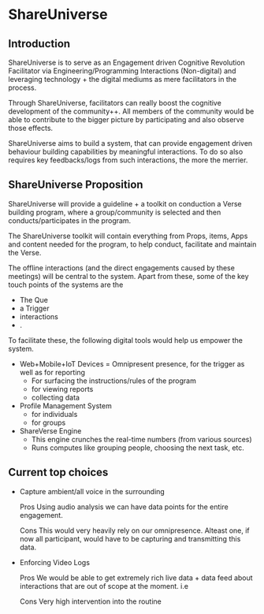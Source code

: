 # ShareUniverse

## Introduction
ShareUniverse is to serve as an Engagement driven Cognitive Revolution Facilitator via Engineering/Programming Interactions (Non-digital) and leveraging technology + the digital mediums as mere facilitators in the process.

Through ShareUniverse, facilitators can really boost the cognitive development of the community++. All members of the community would be able to contribute to the bigger picture by participating and also observe those effects.

ShareUniverse aims to build a system, that can provide engagement driven behaviour building capabilities by meaningful interactions. To do so also requires key feedbacks/logs from such interactions, the more the merrier.


## ShareUniverse Proposition
ShareUniverse will provide a guideline + a toolkit on conduction a Verse building program, where a group/community is selected and then conducts/participates in the program.

The ShareUniverse toolkit will contain everything from Props, items, Apps and content needed for the program, to help conduct, facilitate and maintain the Verse.

The offline interactions (and the direct engagements caused by these meetings) will be central to the system.
Apart from these, some of the key touch points of the systems are the
* The Que
* a Trigger
* interactions
* .

To facilitate these, the following digital tools would help us empower the system.
* Web+Mobile+IoT Devices = Omnipresent presence, for the trigger as well as for reporting
    - For surfacing the instructions/rules of the program
    - for viewing reports 
    - collecting data
* Profile Management System 
    * for individuals
    * for groups
* ShareVerse Engine
    - This engine crunches the real-time numbers (from various sources)
    - Runs computes like grouping people, choosing the next task, etc.


## Current top choices 
* Capture ambient/all voice in the surrounding


    Pros
    Using audio analysis we can have data points for the entire engagement.

    Cons
    This would very heavily rely on our omnipresence. Alteast one, if now all participant, would have to be capturing and transmitting this data.


* Enforcing Video Logs


    Pros
    We would be able to get extremely rich live data + data feed about interactions that are out of scope at the moment. i.e 

    Cons
    Very high intervention into the routine

